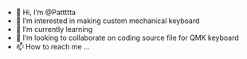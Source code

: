 - 👋 Hi, I’m @Pattttta
- 👀 I’m interested in making custom mechanical keyboard
- 🌱 I’m currently learning 
- 💞️ I’m looking to collaborate on coding source file for QMK keyboard 
- 📫 How to reach me ...

<!---
Pattttta/Pattttta is a ✨ special ✨ repository because its `README.md` (this file) appears on your GitHub profile.
You can click the Preview link to take a look at your changes.
--->

